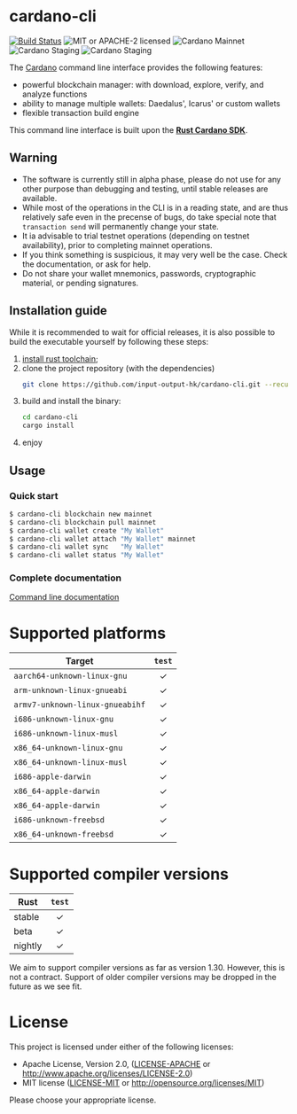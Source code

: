 # cardano-cli

[![Build Status](https://travis-ci.org/input-output-hk/cardano-cli.svg?branch=master)](https://travis-ci.org/input-output-hk/cardano-cli)
![MIT or APACHE-2 licensed](https://img.shields.io/badge/licensed-MIT%20or%20APACHE--2-blue.svg)
![Cardano Mainnet](https://img.shields.io/badge/Cardano%20Ada-mainnet-brightgreen.svg)
![Cardano Staging](https://img.shields.io/badge/Cardano%20Ada-staging-brightgreen.svg)
![Cardano Staging](https://img.shields.io/badge/Cardano%20Ada-testnet-orange.svg)

The [Cardano](https://www.cardano.org) command line interface provides the following features:

* powerful blockchain manager: with download, explore, verify, and analyze functions
* ability to manage multiple wallets: Daedalus', Icarus' or custom wallets
* flexible transaction build engine

This command line interface is built upon the
[**Rust Cardano SDK**](https://github.com/input-output-hk/rust-cardano).

## Warning

* The software is currently still in alpha phase, please do not use for
  any other purpose than debugging and testing, until stable releases are available.
* While most of the operations in the CLI is in a reading state, and are thus
  relatively safe even in the precense of bugs, do take special note that
  `transaction send` will permanently change your state.
* It ia advisable to trial testnet operations (depending on testnet availability),
  prior to completing mainnet operations.
* If you think something is suspicious, it may very well be the case.
  Check the documentation, or ask for help.
* Do not share your wallet mnemonics, passwords, cryptographic material, or pending signatures.

## Installation guide

While it is recommended to wait for official releases, it is also possible
to build the executable yourself by following these steps:

1. [install rust toolchain](;https://www.rust-lang.org/en-US/install.html);
2. clone the project repository (with the dependencies)
   ```sh
   git clone https://github.com/input-output-hk/cardano-cli.git --recursive
   ```
3. build and install the binary:
   ```sh
   cd cardano-cli
   cargo install
   ```
4. enjoy

## Usage

### Quick start

```sh
$ cardano-cli blockchain new mainnet
$ cardano-cli blockchain pull mainnet
$ cardano-cli wallet create "My Wallet"
$ cardano-cli wallet attach "My Wallet" mainnet
$ cardano-cli wallet sync   "My Wallet"
$ cardano-cli wallet status "My Wallet"
```

### Complete documentation

[Command line documentation](./USAGE.md)

# Supported platforms

| Target                               | `test` |
|--------------------------------------|:------:|
| `aarch64-unknown-linux-gnu`          |   ✓    |
| `arm-unknown-linux-gnueabi`          |   ✓    |
| `armv7-unknown-linux-gnueabihf`      |   ✓    |
| `i686-unknown-linux-gnu`             |   ✓    |
| `i686-unknown-linux-musl`            |   ✓    |
| `x86_64-unknown-linux-gnu`           |   ✓    |
| `x86_64-unknown-linux-musl`          |   ✓    |
| `i686-apple-darwin`                  |   ✓    |
| `x86_64-apple-darwin`                |   ✓    |
| `x86_64-apple-darwin`                |   ✓    |
| `i686-unknown-freebsd`               |   ✓    |
| `x86_64-unknown-freebsd`             |   ✓    |

# Supported compiler versions

| Rust    | `test` |
|---------|:------:|
| stable  |   ✓    |
| beta    |   ✓    |
| nightly |   ✓    |

We aim to support compiler versions as far as version 1.30. However, this is not a contract.
Support of older compiler versions may be dropped in the future as we see fit.

# License

This project is licensed under either of the following licenses:

 * Apache License, Version 2.0, ([LICENSE-APACHE](LICENSE-APACHE) or
   http://www.apache.org/licenses/LICENSE-2.0)
 * MIT license ([LICENSE-MIT](LICENSE-MIT) or
   http://opensource.org/licenses/MIT)

Please choose your appropriate license.
